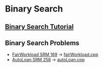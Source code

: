 # Binary Search

## [Binary Search Tutorial](https://www.topcoder.com/community/competitive-programming/tutorials/binary-search/)

## Binary Search Problems
* [FairWorkload SRM 169](https://community.topcoder.com/stat?c=problem_statement&pm=1901&rd=4650) -> [fairWorkload.cpp](https://github.com/sanjeetboora/CppCompetitive/blob/master/CodeLibrary/BinarySearch/fairWorkload.cpp)
* [AutoLoan SRM 258](https://community.topcoder.com/stat?c=problem_statement&pm=3970&rd=7993) -> [autoLoan.cpp](https://github.com/sanjeetboora/CppCompetitive/blob/master/CodeLibrary/BinarySearch/autoLoan.cpp)
